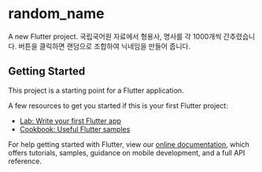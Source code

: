 # random_name

A new Flutter project.
국립국어원 자료에서 형용사, 명사를 각 1000개씩 간추렸습니다.
버튼을 클릭하면 랜덤으로 조합하여 닉네임을 만들어 줍니다.

## Getting Started

This project is a starting point for a Flutter application.

A few resources to get you started if this is your first Flutter project:

- [Lab: Write your first Flutter app](https://flutter.dev/docs/get-started/codelab)
- [Cookbook: Useful Flutter samples](https://flutter.dev/docs/cookbook)

For help getting started with Flutter, view our
[online documentation](https://flutter.dev/docs), which offers tutorials,
samples, guidance on mobile development, and a full API reference.
